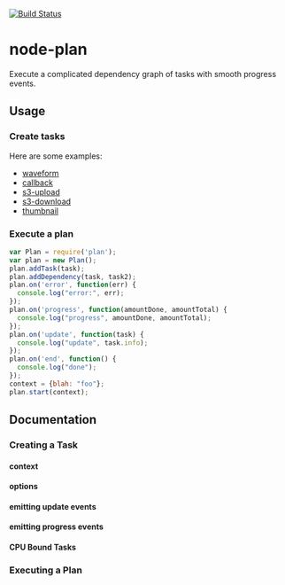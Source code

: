 [![Build Status](https://secure.travis-ci.org/superjoe30/node-plan.png?branch=master)](https://travis-ci.org/superjoe30/node-plan)

# node-plan

Execute a complicated dependency graph of tasks with smooth progress events.

## Usage

### Create tasks

Here are some examples:

 * [waveform](https://github.com/superjoe30/node-plan-waveform)
 * [callback](https://github.com/superjoe30/node-plan-callback)
 * [s3-upload](https://github.com/superjoe30/node-plan-s3-upload)
 * [s3-download](https://github.com/superjoe30/node-plan-s3-download)
 * [thumbnail](https://github.com/superjoe30/node-plan-thumbnail)

### Execute a plan

```js
var Plan = require('plan');
var plan = new Plan();
plan.addTask(task);
plan.addDependency(task, task2);
plan.on('error', function(err) {
  console.log("error:", err);
});
plan.on('progress', function(amountDone, amountTotal) {
  console.log("progress", amountDone, amountTotal);
});
plan.on('update', function(task) {
  console.log("update", task.info);
});
plan.on('end', function() {
  console.log("done");
});
context = {blah: "foo"};
plan.start(context);
```

## Documentation

### Creating a Task

#### context

#### options

#### emitting update events

#### emitting progress events

#### CPU Bound Tasks

### Executing a Plan
